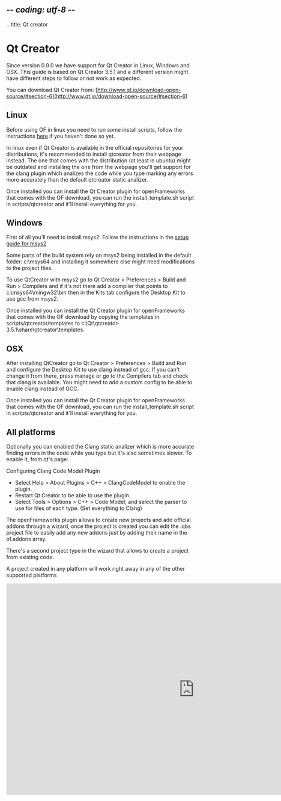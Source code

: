 ## -*- coding: utf-8 -*-
.. title: Qt creator

Qt Creator
==========

Since version 0.9.0 we have support for Qt Creator in Linux, Windows and OSX. This guide is based on Qt Creator 3.5.1 and a different version might have different steps to follow or not work as expected.

You can download Qt Creator from: [http://www.qt.io/download-open-source/#section-6](http://www.qt.io/download-open-source/#section-6)


Linux
-----

Before using OF in linux you need to run some install scripts, follow the instructions [here](../linux-install/) if you haven't done so yet.

In linux even if Qt Creator is available in the official repositories for your distributions, it's recommended to install qtcreator from their webpage instead. The one that comes with the distribution (at least in ubuntu) might be outdated and installing the one from the webpage you'll get support for the clang plugin which analizes the code while you type marking any errors more accurately than the default qtcreator static analizer. 

Once installed you can install the Qt Creator plugin for openFrameworks that comes with the OF download, you can run the install_template.sh script in scripts/qtcreator and it'll install everything for you.

Windows
----

First of all you'll need to install msys2. Follow the instructions in the [setup guide for msys2](../msys2)

Some parts of the build system rely on msys2 being installed in the default folder: c:\msys64 and installing it somewhere else might need modifications to the project files.

To use QtCreator with msys2 go to Qt Creator > Preferences > Build and Run > Compilers and if it's not there add a compiler that points to c:\msys64\mingw32\bin then in the Kits tab configure the Desktop Kit to use gcc from msys2.

Once installed you can install the Qt Creator plugin for openFrameworks that comes with the OF download by copying the templates in scripts/qtcreator/templates to c:\Qt\qtcreator-3.5.1\share\qtcreator\templates.

OSX
----

After installing QtCreator go to Qt Creator > Preferences > Build and Run and configure the Desktop Kit to use clang instead of gcc. If you can't change it from there, press manage or go to the Compilers tab and check that clang is available. You might need to add a custom config to be able to enable clang instead of GCC.

Once installed you can install the Qt Creator plugin for openFrameworks that comes with the OF download, you can run the install_template.sh script in scripts/qtcreator and it'll install everything for you.

All platforms
-------------

Optionally you can enabled the Clang static analizer which is more accurate finding errors in the code while you type but it's also sometimes slower. To enable it, from qt's page:

Configuring Clang Code Model Plugin

  - Select Help > About Plugins > C++ > ClangCodeModel to enable the plugin.
  - Restart Qt Creator to be able to use the plugin.
  - Select Tools > Options > C++ > Code Model, and select the parser to use for files of each type. (Set everything to Clang)

The openFrameworks plugin allows to create new projects and add official addons through a wizard, once the project is created you can edit the .qbs project file to easily add any new addons just by adding their name in the of.addons array.

There's a second project type in the wizard that allows to create a project from existing code.

A project created in any platform will work right away in any of the other supported platforms

<iframe src="https://player.vimeo.com/video/142272907" width="1000" height="563" frameborder="0" webkitallowfullscreen mozallowfullscreen allowfullscreen></iframe>
